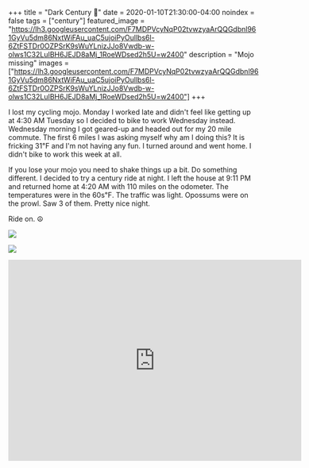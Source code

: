 +++
title =  "Dark Century 💯"
date = 2020-01-10T21:30:00-04:00
noindex = false
tags = ["century"]
featured_image = "https://lh3.googleusercontent.com/F7MDPVcyNqP02tvwzyaArQQGdbnl961GyVu5dm86NxtWiFAu_uaC5ujoiPyOullbs6l-6ZtFSTDr0OZPSrK9sWuYLnizJJo8Vwdb-w-olws1C32LuIBH6JEJD8aMj_1RoeWDsed2h5U=w2400"
description = "Mojo missing"
images = ["https://lh3.googleusercontent.com/F7MDPVcyNqP02tvwzyaArQQGdbnl961GyVu5dm86NxtWiFAu_uaC5ujoiPyOullbs6l-6ZtFSTDr0OZPSrK9sWuYLnizJJo8Vwdb-w-olws1C32LuIBH6JEJD8aMj_1RoeWDsed2h5U=w2400"]
+++

I lost my cycling mojo. Monday I worked late and didn't feel like getting up at 4:30 AM Tuesday so I decided to bike to work Wednesday instead. Wednesday morning I got geared-up and headed out for my 20 mile commute. The first 6 miles I was asking myself why am I doing this? It is fricking 31℉ and I'm not having any fun. I turned around and went home. I didn't bike to work this week at all.

If you lose your mojo you need to shake things up a bit. Do something different. I decided to try a century ride at night. I left the house at 9:11 PM and returned home at 4:20 AM with 110 miles on the odometer. The temperatures were in the 60s℉. The traffic was light. Opossums were on the prowl. Saw 3 of them. Pretty nice night.

Ride on. ☮

<a href='https://lh3.googleusercontent.com/kTEBrxA9zDYYrK2RPcYcrCAiDRJHP7U-Fp7vG4eIyuz8go7Z9YhITiwbWRtYk2ln7yLOTZsG2m8EoSTrfl5_NV02VNI9ll2LfMIZ-f3PdE544SZeA3tP3wXEmyRMACOFLx3tV2QZ9GY=w2400'><img src='https://lh3.googleusercontent.com/kTEBrxA9zDYYrK2RPcYcrCAiDRJHP7U-Fp7vG4eIyuz8go7Z9YhITiwbWRtYk2ln7yLOTZsG2m8EoSTrfl5_NV02VNI9ll2LfMIZ-f3PdE544SZeA3tP3wXEmyRMACOFLx3tV2QZ9GY=w2400'></a>

<a href='https://lh3.googleusercontent.com/2aeXv-ok6Bl1arr4gIOxU1jPaAm_oi6zYHJpKXPgJcZ3x8xHX37LYiTAnYdEQt-Zk2Mz7xnLBcnFWIGEpQBJwJqhbtHlbgS8Gt3lma_u472fqjND2gS3N1rCObC24WlNNOd5QUDExqk=w2400'><img src='https://lh3.googleusercontent.com/2aeXv-ok6Bl1arr4gIOxU1jPaAm_oi6zYHJpKXPgJcZ3x8xHX37LYiTAnYdEQt-Zk2Mz7xnLBcnFWIGEpQBJwJqhbtHlbgS8Gt3lma_u472fqjND2gS3N1rCObC24WlNNOd5QUDExqk=w2400'></a>


<iframe height='405' width='590' frameborder='0' allowtransparency='true' scrolling='no' src='https://www.strava.com/activities/3000439382/embed/25de52e160a980724fa24f9867ecda9d8842bdfc'></iframe>
